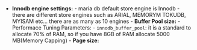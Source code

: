 # 
- **Innodb engine settings:**
            - maria db default store engine is Innodb
            - there are different store engines such as ARIAL, MEMORYM TOKUDB, MYISAM etc... there are as many as 10 engines
            - **Buffer Pool size:**
                - Performace Tuning Parameters:
                    -  `innodb_buffer_pool`: it is a standard to allocate 70% of RAM, so if you have 8GB of RAM allocate 5000 MB(Memory Capping)
            - **Page size:**